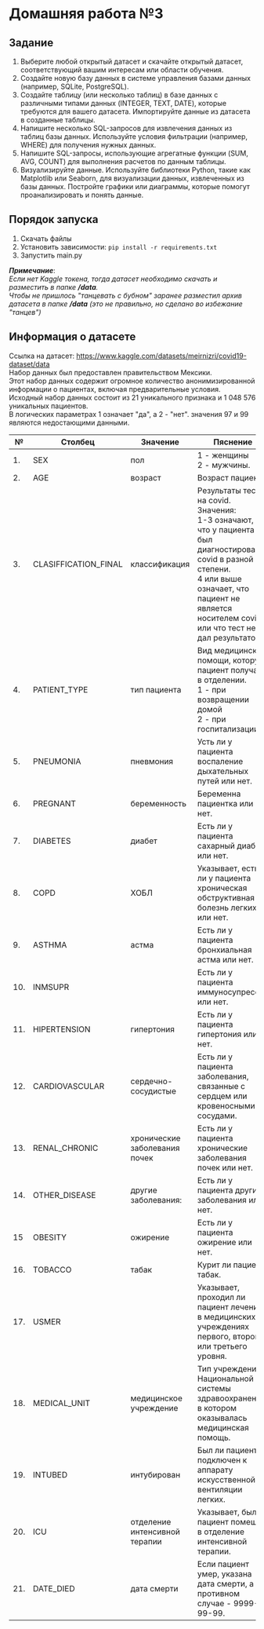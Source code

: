 # Домашняя работа №3

## Задание

1. Выберите любой открытый датасет и скачайте открытый датасет, соответствующий вашим интересам или области обучения.
2. Создайте новую базу данных в системе управления базами данных (например, SQLite, PostgreSQL).
3. Создайте таблицу (или несколько таблиц) в базе данных с различными типами данных (INTEGER, TEXT, DATE), которые требуются для вашего датасета. Импортируйте данные из датасета в созданные таблицы.
4. Напишите несколько SQL-запросов для извлечения данных из таблиц базы данных. Используйте условия фильтрации (например, WHERE) для получения нужных данных.
5. Напишите SQL-запросы, использующие агрегатные функции (SUM, AVG, COUNT) для выполнения расчетов по данным таблицы.
6. Визуализируйте данные. Используйте библиотеки Python, такие как Matplotlib или Seaborn, для визуализации данных, извлеченных из базы данных. Постройте графики или диаграммы, которые помогут проанализировать и понять данные.

## Порядок запуска
1. Скачать файлы 
2. Установить зависимости: `pip install -r requirements.txt `
3. Запустить main.py

**_Примечание_**:<br>
_Если нет Kaggle токена, тогда датасет необходимо скачать и разместить в папке **/data**.<br>
Чтобы не пришлось "танцевать с бубном" заранее разместил архив датасета в папке **/data** (это не правильно, но сделано во избежание "танцев")_

## Информация о датасете
Ссылка на датасет: https://www.kaggle.com/datasets/meirnizri/covid19-dataset/data<br>
Набор данных был предоставлен правительством Мексики.<br>
Этот набор данных содержит огромное количество анонимизированной информации о пациентах, включая предварительные условия.<br>
Исходный набор данных состоит из 21 уникального признака и 1 048 576 уникальных пациентов.<br>
В логических параметрах 1 означает "да", а 2 - "нет". значения 97 и 99 являются недостающими данными.

| №   | Столбец              | Значение                      | Пяснение                                                                                                                                                                                                          |
|-----|----------------------|-------------------------------|-------------------------------------------------------------------------------------------------------------------------------------------------------------------------------------------------------------------|
| 1.  | SEX                  | пол                           | 1 - женщины<br>2 - мужчины.                                                                                                                                                                                       |
| 2.  | AGE                  | возраст                       | Возраст      пациента.                                                                                                                                                                                            |
| 3.  | CLASIFFICATION_FINAL | классификация                 | Результаты теста на covid. Значения:<br> 1-3 означают, что у пациента был диагностирован covid в разной степени.<br>4 или выше означает, что пациент не является носителем covid или что тест не дал результатов. |
| 4.  | PATIENT_TYPE         | тип пациента                  | Вид медицинской помощи, которую пациент получал в отделении. <br>1 - при возвращении домой<br>2 - при госпитализации.                                                                                             |
| 5.  | PNEUMONIA            | пневмония                     | Усть ли у пациента воспаление дыхательных путей или нет.                                                                                                                                                          |
| 6.  | PREGNANT             | беременность                  | Беременна пациентка или нет.                                                                                                                                                                                      |
| 7.  | DIABETES             | диабет                        | Есть ли у пациента сахарный диабет или нет.                                                                                                                                                                       |
| 8.  | COPD                 | ХОБЛ                          | Указывает, есть ли у пациента хроническая обструктивная болезнь легких или нет.                                                                                                                                   |
| 9.  | ASTHMA               | астма                         | Есть ли у пациента бронхиальная астма или нет.                                                                                                                                                                    |
| 10. | INMSUPR              |                               | Есть ли у пациента иммуносупрессия или нет.                                                                                                                                                                       |
| 11. | HIPERTENSION         | гипертония                    | Есть ли у пациента гипертония или нет.                                                                                                                                                                            |
| 12. | CARDIOVASCULAR       | сердечно-сосудистые           | Есть ли у пациента заболевания, связанные с сердцем или кровеносными сосудами.                                                                                                                                    |
| 13. | RENAL_CHRONIC        | хронические заболевания почек | Есть ли у пациента хронические заболевания почек или нет.                                                                                                                                                         |
| 14. | OTHER_DISEASE        | другие заболевания:           | Есть ли у пациента другие заболевания или нет.                                                                                                                                                                    |
| 15  | OBESITY              | ожирение                      | Есть ли у пациента ожирение или нет.                                                                                                                                                                              |
| 16. | TOBACCO              | табак                         | Курит ли пациент табак.                                                                                                                                                                                           |
| 17. | USMER                |                               | Указывает, проходил ли пациент лечение в медицинских учреждениях первого, второго или третьего уровня.                                                                                                            |
| 18. | MEDICAL_UNIT         | медицинское учреждение        | Тип учреждения Национальной системы здравоохранения, в котором оказывалась медицинская помощь.                                                                                                                    |
| 19. | INTUBED              | интубирован                   | Был ли пациент подключен к аппарату искусственной вентиляции легких.                                                                                                                                              |
| 20. | ICU                  | отделение интенсивной терапии | Указывает, был ли пациент помещен в отделение интенсивной терапии.                                                                                                                                                |
| 21. | DATE_DIED            | дата смерти                   | Если пациент умер, указана дата смерти, а в противном случае - 9999-99-99.                                                                                                                                        |
